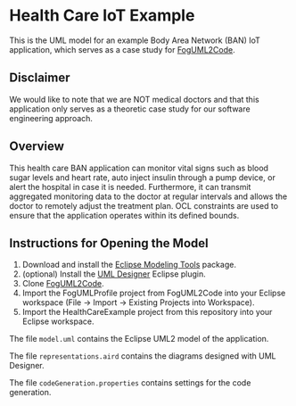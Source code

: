 # Health Care IoT Example

This is the UML model for an example Body Area Network (BAN) IoT application, which serves as a case study for [FogUML2Code](https://github.com/fog-uml-2-code/fog-uml-2-code).

## Disclaimer
We would like to note that we are NOT medical doctors and that this application only serves as a theoretic case study for our software engineering approach.

## Overview
This health care BAN application can monitor vital signs such as blood sugar levels and heart rate, auto inject insulin through a pump device, or alert the hospital in case it is needed.
Furthermore, it can transmit aggregated monitoring data to the doctor at regular intervals and allows the doctor to remotely adjust the treatment plan.
OCL constraints are used to ensure that the application operates within its defined bounds.

## Instructions for Opening the Model
1. Download and install the [Eclipse Modeling Tools](https://www.eclipse.org/downloads/packages/) package.
2. (optional) Install the [UML Designer](http://www.umldesigner.org/) Eclipse plugin.
3. Clone [FogUML2Code](https://github.com/fog-uml-2-code/fog-uml-2-code).
4. Import the FogUMLProfile project from FogUML2Code into your Eclipse workspace (File -> Import -> Existing Projects into Workspace).
5. Import the HealthCareExample project from this repository into your Eclipse workspace.

The file `model.uml` contains the Eclipse UML2 model of the application.

The file `representations.aird` contains the diagrams designed with UML Designer.

The file `codeGeneration.properties` contains settings for the code generation.
